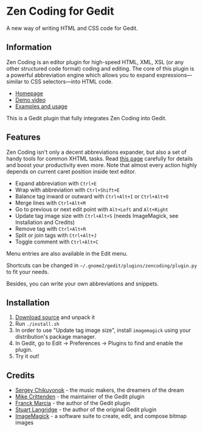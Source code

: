 Zen Coding for Gedit
====================
A new way of writing HTML and CSS code for Gedit.

Information
-----------

Zen Coding is an editor plugin for high-speed HTML, XML, XSL (or any other structured code format)
coding and editing. The core of this plugin is a powerful abbreviation engine which allows you to
expand expressions—similar to CSS selectors—into HTML code.

- [Homepage](http://code.google.com/p/zen-coding/)
- [Demo video](http://vimeo.com/7405114)
- [Examples and usage](http://www.smashingmagazine.com/2009/11/21/zen-coding-a-new-way-to-write-html-code/)

This is a Gedit plugin that fully integrates Zen Coding into Gedit.

Features
--------

Zen Coding isn't only a decent abbreviations expander, but also a set of handy tools for common XHTML tasks.
Read [this page](http://code.google.com/p/zen-coding/wiki/Actions) carefully for details and boost your productivity
even more. Note that almost every action highly depends on current caret position inside text editor. 

- Expand abbreviation with `Ctrl+E`
- Wrap with abbreviation with `Ctrl+Shift+E`
- Balance tag inward or outward with `Ctrl+Alt+I` or `Ctrl+Alt+O`
- Merge lines with `Ctrl+Alt+M`
- Go to previous or next edit point with `Alt+Left` and `Alt+Right`
- Update tag image size with `Ctrl+Alt+S` (needs ImageMagick, see Installation and Credits)
- Remove tag with `Ctrl+Alt+R`
- Split or join tags with `Ctrl+Alt+J`
- Toggle comment with `Ctrl+Alt+C`

Menu entries are also available in the Edit menu.

Shortcuts can be changed in `~/.gnome2/gedit/plugins/zencoding/plugin.py` to fit your needs.

Besides, you can write your own abbreviations and snippets.

Installation
------------

1. [Download source](http://github.com/fmarcia/zen-coding-gedit/archives/master) and unpack it
2. Run `./install.sh`
3. In order to use "Update tag image size", install `imagemagick` using your distribution's package manager.
4. In Gedit, go to Edit -> Preferences -> Plugins to find and enable the plugin.
5. Try it out!

Credits
-------
- [Sergey Chikuyonok](http://chikuyonok.ru/) - the music makers, the dreamers of the dream
- [Mike Crittenden](http://mikethecoder.com) - the maintainer of the Gedit plugin
- [Franck Marcia](http://github.com/fmarcia) - the author of the Gedit plugin
- [Stuart Langridge](http://www.kryogenix.org/days/2009/09/21/zen-coding-for-gedit) - the author of the original Gedit plugin
- [ImageMagick](http://www.imagemagick.org/) - a software suite to create, edit, and compose bitmap images

